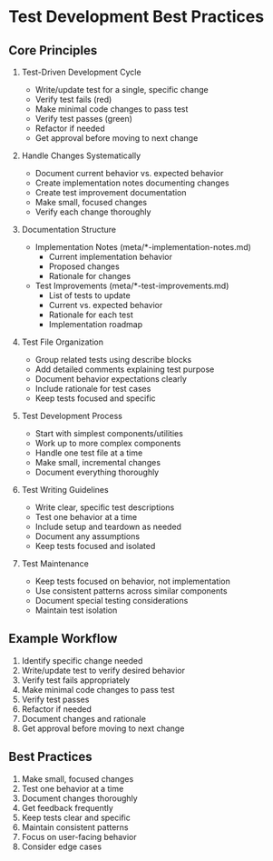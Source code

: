 # Test Development Best Practices

## Core Principles

1. Test-Driven Development Cycle
   - Write/update test for a single, specific change
   - Verify test fails (red)
   - Make minimal code changes to pass test
   - Verify test passes (green)
   - Refactor if needed
   - Get approval before moving to next change

2. Handle Changes Systematically
   - Document current behavior vs. expected behavior
   - Create implementation notes documenting changes
   - Create test improvement documentation
   - Make small, focused changes
   - Verify each change thoroughly

3. Documentation Structure
   - Implementation Notes (meta/*-implementation-notes.md)
     * Current implementation behavior
     * Proposed changes
     * Rationale for changes
   - Test Improvements (meta/*-test-improvements.md)
     * List of tests to update
     * Current vs. expected behavior
     * Rationale for each test
     * Implementation roadmap

4. Test File Organization
   - Group related tests using describe blocks
   - Add detailed comments explaining test purpose
   - Document behavior expectations clearly
   - Include rationale for test cases
   - Keep tests focused and specific

5. Test Development Process
   - Start with simplest components/utilities
   - Work up to more complex components
   - Handle one test file at a time
   - Make small, incremental changes
   - Document everything thoroughly

6. Test Writing Guidelines
   - Write clear, specific test descriptions
   - Test one behavior at a time
   - Include setup and teardown as needed
   - Document any assumptions
   - Keep tests focused and isolated

7. Test Maintenance
   - Keep tests focused on behavior, not implementation
   - Use consistent patterns across similar components
   - Document special testing considerations
   - Maintain test isolation

## Example Workflow

1. Identify specific change needed
2. Write/update test to verify desired behavior
3. Verify test fails appropriately
4. Make minimal code changes to pass test
5. Verify test passes
6. Refactor if needed
7. Document changes and rationale
8. Get approval before moving to next change

## Best Practices

1. Make small, focused changes
2. Test one behavior at a time
3. Document changes thoroughly
4. Get feedback frequently
5. Keep tests clear and specific
6. Maintain consistent patterns
7. Focus on user-facing behavior
8. Consider edge cases
